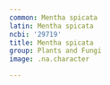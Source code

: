 ```yaml
---
common: Mentha spicata
latin: Mentha spicata
ncbi: '29719'
title: Mentha spicata
group: Plants and Fungi
image: .na.character

---
```

